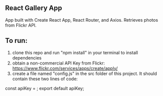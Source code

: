 ## React Gallery App

App built with Create React App, React Router, and Axios. Retrieves photos from Flickr API.

## To run:
1. clone this repo and run "npm install" in your terminal to install dependencies
2. obtain a non-commercial API Key from Flickr: https://www.flickr.com/services/apps/create/apply/
3. create a file named "config.js" in the src folder of this project. It should contain these two lines of code:

const apiKey = <insert your API Key here>;
export default apiKey;